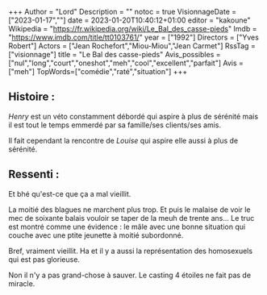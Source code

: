 +++
Author = "Lord"
Description = ""
notoc = true
VisionnageDate = ["2023-01-17",""]
date = 2023-01-20T10:40:12+01:00
editor = "kakoune"
Wikipedia = "https://fr.wikipedia.org/wiki/Le_Bal_des_casse-pieds"
Imdb = "https://www.imdb.com/title/tt0103761/"
year = ["1992"]
Directors = ["Yves Robert"]
Actors = ["Jean Rochefort","Miou-Miou","Jean Carmet"]
RssTag = ["visionnage"]
title = "Le Bal des casse-pieds"
Avis_possibles = ["nul","long","court","oneshot","meh","cool","excellent","parfait"]
Avis = ["meh"]
TopWords=["comédie","raté","situation"]
+++
## Histoire :
*Henry* est un véto constamment débordé qui aspire à plus de sérénité mais il est tout le temps emmerdé par sa famille/ses clients/ses amis.

Il fait cependant la rencontre de *Louise* qui aspire elle aussi à plus de sérénité.

## Ressenti :
Et bhé qu'est-ce que ça a mal vieillit.

La moitié des blagues ne marchent plus trop.
Et puis le malaise de voir le mec de soixante balais vouloir se taper de la meuh de trente ans…
Le truc est montré comme une évidence : le mâle avec une bonne situation qui couche avec une ptite jeunette à moitié subordonné.

Bref, vraiment vieillit.
Ha et il y a aussi la représentation des homosexuels qui est pas glorieuse.

Non il n'y a pas grand-chose à sauver.
Le casting 4 étoiles ne fait pas de miracle.

